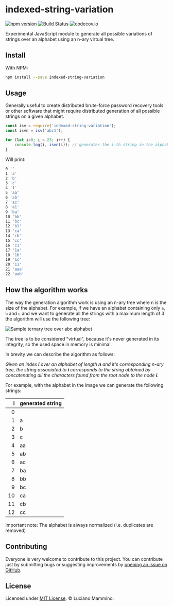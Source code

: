 # indexed-string-variation

[![npm version](https://badge.fury.io/js/indexed-string-variation.svg)](http://badge.fury.io/js/indexed-string-variation)
[![Build Status](https://travis-ci.org/lmammino/indexed-string-variation.svg?branch=master)](https://travis-ci.org/lmammino/indexed-string-variation)
[![codecov.io](https://codecov.io/gh/lmammino/indexed-string-variation/coverage.svg?branch=master)](https://codecov.io/gh/lmammino/indexed-string-variation)


Experimental JavaScript module to generate all possible variations of strings over an alphabet using an n-ary virtual tree.


## Install

With NPM:

```bash
npm install --save indexed-string-variation
```


## Usage

Generally useful to create distributed brute-force password recovery tools or
other software that might require distributed generation of all possible
strings on a given alphabet.

```javascript
const isv = require('indexed-string-variation');
const isvn = isv('abc1');

for (let i=0; i < 23; i++) {
    console.log(i, isvn(i)); // generates the i-th string in the alphabet 'abc1'
}
```

Will print:

```bash
0 ''
1 'a'
2 'b'
3 'c'
4 '1'
5 'aa'
6 'ab'
7 'ac'
8 'a1'
9 'ba'
10 'bb'
11 'bc'
12 'b1'
13 'ca'
14 'cb'
15 'cc'
16 'c1'
17 '1a'
18 '1b'
19 '1c'
20 '11'
21 'aaa'
22 'aab'
```


## How the algorithm works

The way the generation algorithm work is using an n-ary tree where n is the size of the alphabet.
For example, if we have an alphabet containing only `a`, `b` and `c` and we want to generate all
the strings with a maximum length of 3 the algorithm will use the following tree:

![Sample ternary tree over abc alphabet](doc/sample_diagram.png)

The tree is to be considered "virtual", because it's never generated in its integrity, so the
used space in memory is minimal.

In brevity we can describe the algorithm as follows:

*Given an index **i** over an alphabet of length **n** and it's corresponding n-ary tree,
the string associated to **i** corresponds to the string obtained by 
concatenating all the characters found from the root node to the node **i**.*

For example, with the alphabet in the image we can generate the following strings:

| i | generated string |
|---:|---|
|0||
|1|a|
|2|b|
|3|c|
|4|aa|
|5|ab|
|6|ac|
|7|ba|
|8|bb|
|9|bc|
|10|ca|
|11|cb|
|12|cc|


Important note: The alphabet is always normalized (i.e. duplicates are removed)
  

## Contributing

Everyone is very welcome to contribute to this project.
You can contribute just by submitting bugs or suggesting improvements by
[opening an issue on GitHub](https://github.com/lmammino/indexed-string-variation/issues).


## License

Licensed under [MIT License](LICENSE). © Luciano Mammino.

